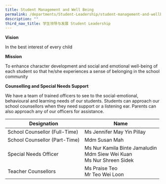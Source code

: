 ```yaml
---
title: Student Management and Well Being
permalink: /departments/Student-Leadership/student-management-and-wellbeing/permalink/
description: ""
third_nav_title: 学生领导与发展 Student Leadership
---
```

**Vision**

In the best interest of every child

  

**Mission**

To enhance character development and social and emotional well-being of each student so that he/she experiences a sense of belonging in the school community

  

**Counselling and Special Needs Support**

  

We have a team of trained officers to see to the social-emotional, behavioural and learning needs of our students. Students can approach our school counsellors when they need support or a listening ear. Parents can also approach any of our officers for assistance.

| Designation                   | Name                                                                      |
|-------------------------------|---------------------------------------------------------------------------|
| School Counsellor (Full-Time) | Ms Jennifer May Yin Pillay                                                |
| School Counsellor (Part-Time) | Mdm Susan Mah                                                             |
| Special Needs Officer         | Ms Nur Kamila Binte Jamaludin<br>Mdm Siew Wei Kuan<br>Ms Nur Shreen Sidek |
| Teacher Counsellors           | Ms Praise Teo<br>Mr Teo Wei Loon                                          |